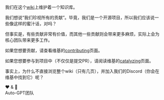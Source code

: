 我们在这个[wiki](https://github.com/Significant-Gravitas/Nexus/wiki)上维护着一个知识库。

我们想说“我们珍视所有的贡献”。毕竟，我们是一个开源项目，所以我们应该说一些像这样的蜜汁话，对吗？

但事实是，有些贡献非常有价值，而其他一些贡献则会带来更多麻烦，实际上会为核心团队带来更多工作。

如果您想要贡献，请查看维基的[contributing](https://github.com/Significant-Gravitas/Nexus/wiki/Contributing)页面。

如果您想要参与到项目中（不仅仅是提交PR），请阅读维基的[catalyzing](https://github.com/Significant-Gravitas/Nexus/wiki/Catalyzing)页面。

事实上，为什么不直接浏览整个wiki（只有几页），并加入我们的Discord（你会在维基中找到它）呢？

❤️ & 🔆  
Auto-GPT团队
